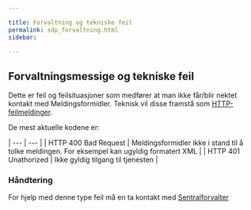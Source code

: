 ```yaml
---

title: Forvaltning og tekniske feil  
permalink: sdp_forvaltning.html
sidebar:

---
```


## Forvaltningsmessige og tekniske feil

Dette er feil og feilsituasjoner som medfører at man ikke får/blir
nektet kontakt med Meldingsformidler. Teknisk vil disse framstå som
[HTTP-feilmeldinger](http://www.w3.org/Protocols/rfc2616/rfc2616-sec10.html).

De mest aktuelle kodene er:


| --- | --- |
| HTTP 400 Bad Request | Meldingsformidler ikke i stand til å tolke meldingen. For eksempel kan ugyldig formatert XML |
| HTTP 401 Unathorized | Ikke gyldig tilgang til tjenesten                                                            |

### Håndtering

For hjelp med denne type feil må en ta kontakt med
[Sentralforvalter](http://samarbeid.difi.no)
